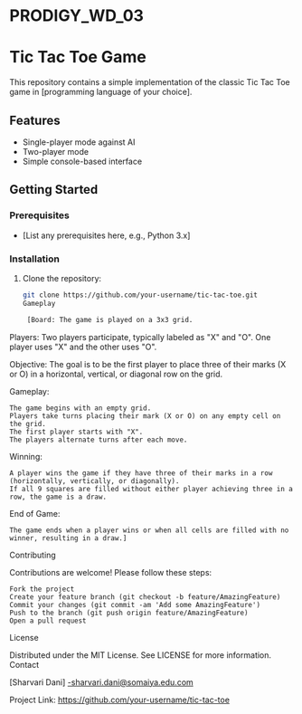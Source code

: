 # PRODIGY_WD_03
# Tic Tac Toe Game

This repository contains a simple implementation of the classic Tic Tac Toe game in [programming language of your choice].

## Features

- Single-player mode against AI
- Two-player mode
- Simple console-based interface

## Getting Started

### Prerequisites

- [List any prerequisites here, e.g., Python 3.x]

### Installation

1. Clone the repository:
   ```sh
   git clone https://github.com/your-username/tic-tac-toe.git
   Gameplay

    [Board: The game is played on a 3x3 grid.

Players: Two players participate, typically labeled as "X" and "O". One player uses "X" and the other uses "O".

Objective: The goal is to be the first player to place three of their marks (X or O) in a horizontal, vertical, or diagonal row on the grid.

Gameplay:

    The game begins with an empty grid.
    Players take turns placing their mark (X or O) on any empty cell on the grid.
    The first player starts with "X".
    The players alternate turns after each move.

Winning:

    A player wins the game if they have three of their marks in a row (horizontally, vertically, or diagonally).
    If all 9 squares are filled without either player achieving three in a row, the game is a draw.

End of Game:

    The game ends when a player wins or when all cells are filled with no winner, resulting in a draw.]
   

Contributing

Contributions are welcome! Please follow these steps:

    Fork the project
    Create your feature branch (git checkout -b feature/AmazingFeature)
    Commit your changes (git commit -am 'Add some AmazingFeature')
    Push to the branch (git push origin feature/AmazingFeature)
    Open a pull request

License

Distributed under the MIT License. See LICENSE for more information.
Contact

[Sharvari Dani] -sharvari.dani@somaiya.edu.com

Project Link: https://github.com/your-username/tic-tac-toe

